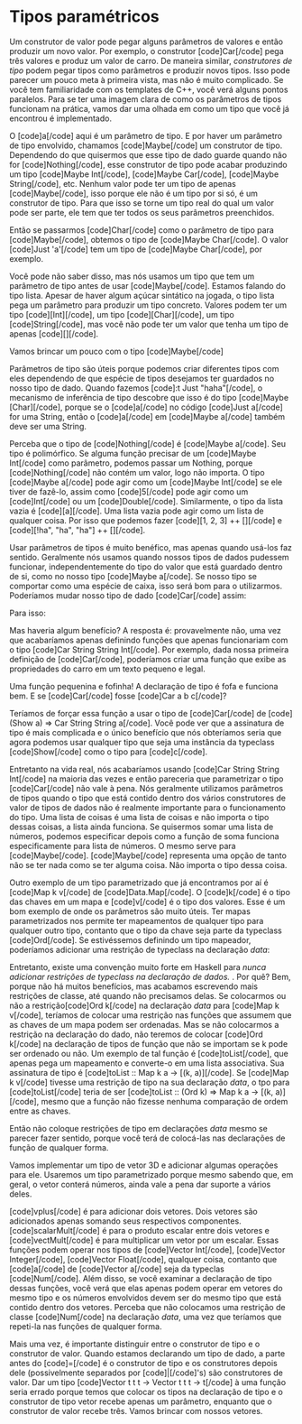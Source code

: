 Tipos paramétricos
==================

Um construtor de valor pode pegar alguns parâmetros de valores e então produzir um novo valor. Por exemplo, o construtor [code]Car[/code] pega três valores e produz um valor de carro. De maneira similar, <em> construtores de tipo</em> podem pegar tipos como parâmetros e produzir novos tipos. Isso pode parecer um pouco meta à primeira vista, mas não é muito complicado. Se você tem familiaridade com os templates de C++, você verá alguns pontos paralelos. Para se ter uma imagem clara de como os parâmetros de tipos funcionam na prática, vamos dar uma olhada em como um tipo que você já encontrou é implementado.


O [code]a[/code] aqui é um parâmetro de tipo. E por haver um parâmetro de tipo envolvido, chamamos [code]Maybe[/code] um construtor de tipo. Dependendo do que quisermos que esse tipo de dado guarde quando não for [code]Nothing[/code], esse construtor de tipo pode acabar produzindo um tipo [code]Maybe Int[/code], [code]Maybe Car[/code], [code]Maybe String[/code], etc. Nenhum valor pode ter um tipo de apenas [code]Maybe[/code], isso porque ele não é um tipo por si só, é um construtor de tipo. Para que isso se torne um tipo real do qual um valor pode ser parte, ele tem que ter todos os seus parâmetros preenchidos.


Então se passarmos [code]Char[/code] como o parâmetro de tipo para [code]Maybe[/code], obtemos o tipo de [code]Maybe Char[/code]. O valor [code]Just 'a'[/code] tem um tipo de [code]Maybe Char[/code], por exemplo.


Você pode não saber disso, mas nós usamos um tipo que tem um parâmetro de tipo antes de usar [code]Maybe[/code]. Estamos falando do tipo lista. Apesar de haver algum açúcar sintático na jogada, o tipo lista pega um parâmetro para produzir um tipo concreto. Valores podem ter um tipo [code][Int][/code], um tipo [code][Char][/code], um tipo [code]String[/code], mas você não pode ter um valor que tenha um tipo de apenas [code][][/code].


Vamos brincar um pouco com o tipo [code]Maybe[/code]


Parâmetros de tipo são úteis porque podemos criar diferentes tipos com eles dependendo de que espécie de tipos desejamos ter guardados no nosso tipo de dado. Quando fazemos [code]:t Just "haha"[/code], o mecanismo de inferência de tipo descobre que isso é do tipo [code]Maybe [Char][/code], porque se o [code]a[/code] no código [code]Just a[/code] for uma String, então o [code]a[/code] em [code]Maybe a[/code] também deve ser uma String.


Perceba que o tipo de [code]Nothing[/code] é [code]Maybe a[/code]. Seu tipo é polimórfico. Se alguma função precisar de um [code]Maybe Int[/code] como parâmetro, podemos passar um Nothing, porque [code]Nothing[/code] não contém um valor, logo não importa. O tipo [code]Maybe a[/code] pode agir como um [code]Maybe Int[/code] se ele tiver de fazê-lo, assim como [code]5[/code] pode agir como um [code]Int[/code] ou um [code]Double[/code]. Similarmente, o tipo da lista vazia é [code][a][/code]. Uma lista vazia pode agir como um lista de qualquer coisa. Por isso que podemos fazer [code][1, 2, 3] ++ [][/code] e [code][!ha", "ha", "ha"] ++ [][/code].


Usar parâmetros de tipos é muito benéfico, mas apenas quando usá-los faz sentido. Geralmente nós usamos quando nossos tipos de dados pudessem funcionar, independentemente do tipo do valor que está guardado dentro de si, como no nosso tipo [code]Maybe a[/code]. Se nosso tipo se comportar como uma espécie de caixa, isso será bom para o utilizarmos. Poderíamos mudar nosso tipo de dado [code]Car[/code] assim:


Para isso:


Mas haveria algum benefício? A resposta é: provavelmente não, uma vez que acabaríamos apenas definindo funções que apenas funcionariam com o tipo [code]Car String String Int[/code]. Por exemplo, dada nossa primeira definição de [code]Car[/code], poderíamos criar uma função que exibe as propriedades do carro em um texto pequeno e legal.



Uma função pequenina e fofinha! A declaração de tipo é fofa e funciona bem. E se [code]Car[/code] fosse [code]Car a b c[/code]?



Teríamos de forçar essa função a usar o tipo de [code]Car[/code] de [code](Show a) =&gt; Car String String a[/code]. Você pode ver que a assinatura de tipo é mais complicada e o único benefício que nós obteríamos seria que agora podemos usar qualquer tipo que seja uma instância da typeclass [code]Show[/code] como o tipo para [code]c[/code].



Entretanto na vida real, nós acabaríamos usando [code]Car String String Int[/code] na maioria das vezes e então pareceria que parametrizar o tipo [code]Car[/code] não vale à pena. Nós geralmente utilizamos parâmetros de tipos quando o tipo que está contido dentro dos vários construtores de valor de tipos de dados não é realmente importante para o funcionamento do tipo. Uma lista de coisas é uma lista de coisas e não importa o tipo dessas coisas, a lista ainda funciona. Se quisermos somar uma lista de números, podemos especificar depois como a função de soma funciona especificamente para lista de números. O mesmo serve para [code]Maybe[/code]. [code]Maybe[/code] representa uma opção de tanto não se ter nada como se ter alguma coisa. Não importa o tipo dessa coisa.


Outro exemplo de um tipo parametrizado que já encontramos por aí é [code]Map k v[/code] de [code]Data.Map[/code]. O [code]k[/code] é o tipo das chaves em um mapa e [code]v[/code] é o tipo dos valores. Esse é um bom exemplo de onde os parâmetros são muito úteis. Ter mapas parametrizados nos permite ter mapeamentos de qualquer tipo para qualquer outro tipo, contanto que o tipo da chave seja parte da typeclass [code]Ord[/code]. Se estivéssemos definindo um tipo mapeador, poderíamos adicionar uma restrição de typeclass na declaração <i>data</i>:



Entretanto, existe uma convenção muito forte em Haskell para <em>nunca adicionar restrições de typeclass na declaração de dados. </em>. Por quê? Bem, porque não há muitos benefícios, mas acabamos escrevendo mais restrições de classe, até quando não precisamos delas. Se colocarmos ou não a restrição[code]Ord k[/code] na declaração <i>data</i> para [code]Map k v[/code], teríamos de colocar uma restrição nas funções que assumem que as chaves de um mapa podem ser ordenadas. Mas se não colocarmos a restrição na declaração do dado, não teremos de colocar [code]Ord k[/code] na declaração de tipos de função que não se importam se k pode ser ordenado ou não. Um exemplo de tal função é [code]toList[/code], que apenas pega um mapeamento e converte-o em uma lista associativa. Sua assinatura de tipo é [code]toList :: Map k a -&gt; [(k, a)][/code]. Se [code]Map k v[/code] tivesse uma restrição de tipo na sua declaração <i>data</i>, o tpo para [code]toList[/code] teria de ser [code]toList :: (Ord k) =&gt; Map k a -&gt; [(k, a)][/code], mesmo que a função não fizesse nenhuma comparação de ordem entre as chaves.

Então não coloque restrições de tipo em declarações <i>data</i> mesmo se parecer fazer sentido, porque você terá de colocá-las nas declarações de função de qualquer forma.

Vamos implementar um tipo de vetor 3D e adicionar algumas operações para ele. Usaremos um tipo parametrizado porque mesmo sabendo que, em geral, o vetor conterá números, ainda vale a pena dar suporte a vários deles.



[code]vplus[/code] é para adicionar dois vetores. Dois vetores são adicionados apenas somando seus respectivos componentes.[code]scalarMult[/code] é para o produto escalar entre dois vetores e [code]vectMult[/code] é para multiplicar um vetor por um escalar. Essas funções podem operar nos tipos de [code]Vector Int[/code], [code]Vector Integer[/code], [code]Vector Float[/code], qualquer coisa, contanto que [code]a[/code] de [code]Vector a[/code] seja da typeclas [code]Num[/code]. Além disso, se você examinar a declaração de tipo dessas funções, você verá que elas apenas podem operar em vetores do mesmo tipo e os números envolvidos devem ser do mesmo tipo que está contido dentro dos vetores. Perceba que não colocamos uma restrição de classe [code]Num[/code] na declaração <i>data</i>, uma vez que teríamos que repeti-la nas funções de qualquer forma.

Mais uma vez, é importante distinguir entre o construtor de tipo e o construtor de valor. Quando estamos declarando um tipo de dado, a parte antes do [code]=[/code] é o construtor de tipo e os construtores depois dele (possivelmente separados por [code]|[/code]'s) são construtores de valor. Dar um tipo [code]Vector t t t -&gt; Vector t t t -&gt; t[/code] à uma função seria errado porque temos que colocar os tipos na declaração de tipo e o construtor de tipo vetor recebe apenas um parâmetro, enquanto que o construtor de valor recebe três. Vamos brincar com nossos vetores.
